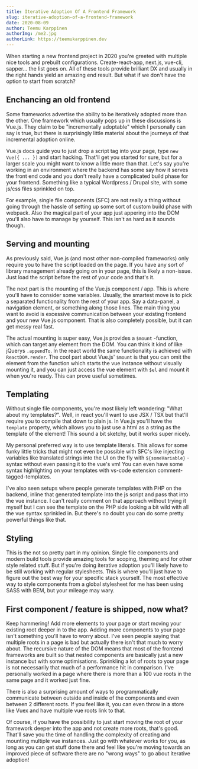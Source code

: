 ```yaml
---
title: Iterative Adoption Of A Frontend Framework
slug: iterative-adoption-of-a-frontend-framework
date: 2020-08-09
author: Teemu Karppinen
authorImg: /me2.jpg
authorLink: https://teemukarppinen.dev
---
```


When starting a new frontend project in 2020 you're greeted with multiple nice tools and prebuilt configurations. Create-react-app, next.js, vue-cli, sapper... the list goes on. All of these tools provide brilliant DX and usually in the right hands yield an amazing end result. But what if we don't have the option to start from scratch?

## Enchancing an old frontend

Some frameworks advertise the ability to be iteratively adopted more than the other. One framework which usually pops up in these discussions is Vue.js. They claim to be "incrementally adoptable" which I personally can say is true, but there is surprisingly little material about the journeys of that incremental adoption online.

Vue.js docs guide you to just drop a script tag into your page, type ```new Vue({ ... })``` and start hacking. That'll get you started for sure, but for a larger scale you might want to know a little more than that. Let's say you're working in an environment where the backend has some say how it serves the front end code and you don't really have a complicated build phase for your frontend. Something like a typical Wordpress / Drupal site, with some js/css files sprinkled on top.

For example, single file components (SFC) are not really a thing without going through the hassle of setting up some sort of custom build phase with webpack. Also the magical part of your app just appering into the DOM you'll also have to manage by yourself. This isn't as hard as it sounds though.

## Serving and mounting

As previously said, Vue.js (and most other non-compiled frameworks) only require you to have the script loaded on the page. If you have any sort of library management already going on in your page, this is likely a non-issue. Just load the script before the rest of your code and that's it.

The next part is the mounting of the Vue.js component / app. This is where you'll have to consider some variables. Usually, the smartest move is to pick a separated functionality from the rest of your app. Say a data-panel, a navigation element, or something along those lines. The main thing you want to avoid is excessive communication between your existing frontend and your new Vue.js component. That is also completely possible, but it can get messy real fast.

The actual mounting is super easy, Vue.js provides a ```$mount``` -function, which can target any element from the DOM. You can think it kind of like jQuerys ```.appendTo```. In the react world the same functionality is achieved with ```ReactDOM.render```. The cool part about Vue.js' ```$mount``` is that you can omit the element from the function which starts the vue instance without visually mounting it, and you can just access the vue element with ```$el``` and mount it when you're ready. This can prove useful sometimes.

## Templating

Without single file components, you're most likely left wondering: "What about my templates?". Well, in react you'll want to use JSX / TSX but that'll require you to compile that down to plain js. In Vue.js you'll have the ```template``` property, which allows you to just use a html as a string as the template of the element! This sound a bit sketchy, but it works super nicely.

My personal preferred way is to use template literals. This allows for some funky little tricks that might not even be possible with SFC's like injecting variables like translated strings into the UI on the fly with ```${someVariable}``` -syntax without even passing it to the vue's vm! You can even have some syntax highlighting on your templates with vs-code extension comment-tagged-templates.

I've also seen setups where people generate templates with PHP on the backend, inline that generated template into the js script and pass that into the vue instance. I can't really comment on that approach without trying it myself but I can see the template on the PHP side looking a bit wild with all the vue syntax sprinkled in. But there's no doubt you can do some pretty powerful things like that.

## Styling

This is the not so pretty part in my opinion. Single file components and modern build tools provide amazing tools for scoping, theming and for other style related stuff. But if you're doing iterative adoption you'll likely have to be still working with regular stylesheets. This is where you'll just have to figure out the best way for your specific stack yourself. The most effective way to style components from a global stylesheet for me has been using SASS with BEM, but your mileage may wary.

## First component / feature is shipped, now what?

Keep hammering! Add more elements to your page or start moving your existing root deeper in to the app. Adding more components to your page isn't something you'll have to worry about. I've seen people saying that multiple roots in a page is bad but actually there isn't that much to worry about. The recursive nature of the DOM means that most of the frontend frameworks are built so that nested components are basically just a new instance but with some optimisations. Sprinkling a lot of roots to your page is not necessarily that much of a performance hit in comparison. I've personally worked in a page where there is more than a 100 vue roots in the same page and it worked just fine.

There is also a surprising amount of ways to programmatically communicate between outside and inside of the components and even between 2 different roots. If you feel like it, you can even throw in a store like Vuex and have multiple vue roots link to that.

Of course, if you have the possibility to just start moving the root of your framework deeper into the app and not create more roots, that's good. That'll save you the time of handling the complexity of creating and mounting multiple vue instances. Just go with whatever works for you, as long as you can get stuff done there and feel like you're moving towards an improved piece of software there are no "wrong ways" to go about iterative adoption!
